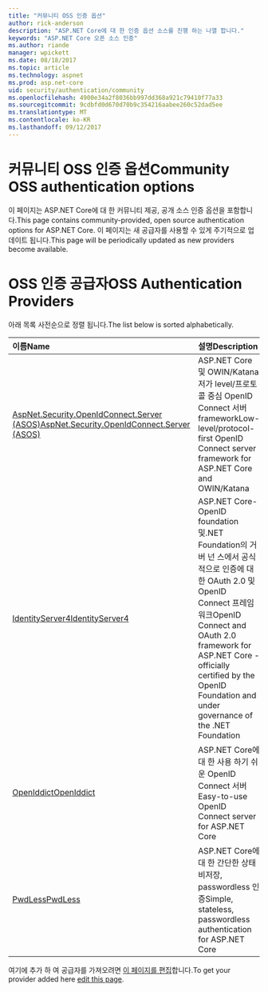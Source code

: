 ```yaml
---
title: "커뮤니티 OSS 인증 옵션"
author: rick-anderson
description: "ASP.NET Core에 대 한 인증 옵션 소스를 진행 하는 나열 합니다."
keywords: "ASP.NET Core 오픈 소스 인증"
ms.author: riande
manager: wpickett
ms.date: 08/18/2017
ms.topic: article
ms.technology: aspnet
ms.prod: asp.net-core
uid: security/authentication/community
ms.openlocfilehash: 4900e34a2f8036bb997dd368a921c79410f77a33
ms.sourcegitcommit: 9cdbfd0d670d70b9c354216aabee260c52dad5ee
ms.translationtype: MT
ms.contentlocale: ko-KR
ms.lasthandoff: 09/12/2017
---
```

# <a name="community-oss-authentication-options"></a><span data-ttu-id="6bf40-104">커뮤니티 OSS 인증 옵션</span><span class="sxs-lookup"><span data-stu-id="6bf40-104">Community OSS authentication options</span></span>

<span data-ttu-id="6bf40-105">이 페이지는 ASP.NET Core에 대 한 커뮤니티 제공, 공개 소스 인증 옵션을 포함합니다.</span><span class="sxs-lookup"><span data-stu-id="6bf40-105">This page contains community-provided, open source authentication options for ASP.NET Core.</span></span> <span data-ttu-id="6bf40-106">이 페이지는 새 공급자를 사용할 수 있게 주기적으로 업데이트 됩니다.</span><span class="sxs-lookup"><span data-stu-id="6bf40-106">This page will be periodically updated as new providers become available.</span></span>

# <a name="oss-authentication-providers"></a><span data-ttu-id="6bf40-107">OSS 인증 공급자</span><span class="sxs-lookup"><span data-stu-id="6bf40-107">OSS Authentication Providers</span></span>

<span data-ttu-id="6bf40-108">아래 목록 사전순으로 정렬 됩니다.</span><span class="sxs-lookup"><span data-stu-id="6bf40-108">The list below is sorted alphabetically.</span></span>

| <span data-ttu-id="6bf40-109">이름</span><span class="sxs-lookup"><span data-stu-id="6bf40-109">Name</span></span> | <span data-ttu-id="6bf40-110">설명</span><span class="sxs-lookup"><span data-stu-id="6bf40-110">Description</span></span> |
|:--------------|:------------------|
| [<span data-ttu-id="6bf40-111">AspNet.Security.OpenIdConnect.Server (ASOS)</span><span class="sxs-lookup"><span data-stu-id="6bf40-111">AspNet.Security.OpenIdConnect.Server (ASOS)</span></span>](https://github.com/aspnet-contrib/AspNet.Security.OpenIdConnect.Server) | <span data-ttu-id="6bf40-112">ASP.NET Core 및 OWIN/Katana 저가 level/프로토콜 중심 OpenID Connect 서버 framework</span><span class="sxs-lookup"><span data-stu-id="6bf40-112">Low-level/protocol-first OpenID Connect server framework for ASP.NET Core and OWIN/Katana</span></span> |
| [<span data-ttu-id="6bf40-113">IdentityServer4</span><span class="sxs-lookup"><span data-stu-id="6bf40-113">IdentityServer4</span></span>](https://identityserver.io/) | <span data-ttu-id="6bf40-114">ASP.NET Core-OpenID foundation 및.NET Foundation의 거 버 넌 스에서 공식적으로 인증에 대 한 OAuth 2.0 및 OpenID Connect 프레임 워크</span><span class="sxs-lookup"><span data-stu-id="6bf40-114">OpenID Connect and OAuth 2.0 framework for ASP.NET Core - officially certified by the OpenID Foundation and under governance of the .NET Foundation</span></span> |
| [<span data-ttu-id="6bf40-115">OpenIddict</span><span class="sxs-lookup"><span data-stu-id="6bf40-115">OpenIddict</span></span>](https://github.com/openiddict/openiddict-core) | <span data-ttu-id="6bf40-116">ASP.NET Core에 대 한 사용 하기 쉬운 OpenID Connect 서버</span><span class="sxs-lookup"><span data-stu-id="6bf40-116">Easy-to-use OpenID Connect server for ASP.NET Core</span></span>  |
| [<span data-ttu-id="6bf40-117">PwdLess</span><span class="sxs-lookup"><span data-stu-id="6bf40-117">PwdLess</span></span>](https://github.com/pwdless/pwdless) | <span data-ttu-id="6bf40-118">ASP.NET Core에 대 한 간단한 상태 비저장, passwordless 인증</span><span class="sxs-lookup"><span data-stu-id="6bf40-118">Simple, stateless, passwordless authentication for ASP.NET Core</span></span>  |

<span data-ttu-id="6bf40-119">여기에 추가 하 여 공급자를 가져오려면 [이 페이지를 편집](https://github.com/login?return_to=https%3A%2F%2Fgithub.com%2Faspnet%2FDocs%2Fedit%2Fmaster%2Faspnetcore%2Fsecurity%2Fauthentication%2Fcommunity.md)합니다.</span><span class="sxs-lookup"><span data-stu-id="6bf40-119">To get your provider added here [edit this page](https://github.com/login?return_to=https%3A%2F%2Fgithub.com%2Faspnet%2FDocs%2Fedit%2Fmaster%2Faspnetcore%2Fsecurity%2Fauthentication%2Fcommunity.md).</span></span>
